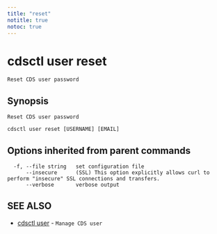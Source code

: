 ```yaml
---
title: "reset"
notitle: true
notoc: true
---
```

# cdsctl user reset

`Reset CDS user password`

## Synopsis

`Reset CDS user password`

```
cdsctl user reset [USERNAME] [EMAIL]
```

## Options inherited from parent commands

```
  -f, --file string   set configuration file
      --insecure      (SSL) This option explicitly allows curl to perform "insecure" SSL connections and transfers.
      --verbose       verbose output
```

## SEE ALSO

* [cdsctl user](/docs/components/cdsctl/user/)	 - `Manage CDS user`

